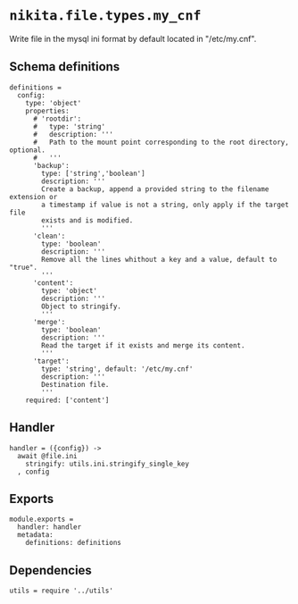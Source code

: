 
# `nikita.file.types.my_cnf`

Write file in the mysql ini format by default located in "/etc/my.cnf".

## Schema definitions

    definitions =
      config:
        type: 'object'
        properties:
          # 'rootdir':
          #   type: 'string'
          #   description: '''
          #   Path to the mount point corresponding to the root directory, optional.
          #   '''
          'backup':
            type: ['string','boolean']
            description: '''
            Create a backup, append a provided string to the filename extension or
            a timestamp if value is not a string, only apply if the target file
            exists and is modified.
            '''
          'clean':
            type: 'boolean'
            description: '''
            Remove all the lines whithout a key and a value, default to "true".
            '''
          'content':
            type: 'object'
            description: '''
            Object to stringify.
            '''
          'merge':
            type: 'boolean'
            description: '''
            Read the target if it exists and merge its content.
            '''
          'target':
            type: 'string', default: '/etc/my.cnf'
            description: '''
            Destination file.
            '''
        required: ['content']

## Handler

    handler = ({config}) ->
      await @file.ini
        stringify: utils.ini.stringify_single_key
      , config

## Exports

    module.exports =
      handler: handler
      metadata:
        definitions: definitions

## Dependencies

    utils = require '../utils'
